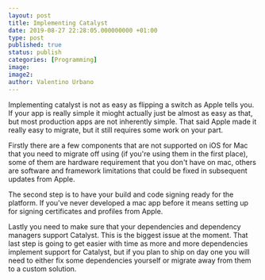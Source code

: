 ```yaml
---
layout: post
title: Implementing Catalyst
date: 2019-08-27 22:28:05.000000000 +01:00
type: post
published: true
status: publish
categories: [Programming]
image:
image2:
author: Valentino Urbano
---
```


Implementing catalyst is not as easy as flipping a switch as Apple tells you. If your app is really simple it mioght actually just be almost as easy as that, but most production apps are not inherently simple. That said Apple made it really easy to migrate, but it still requires some work on your part.

Firstly there are a few components that are not supported on iOS for Mac that you need to migrate off using (if you're using them in the first place), some of them are hardware requirement that you don't have on mac, others are software and framework limitations that could be fixed in subsequent updates from Apple.

The second step is to have your build and code signing ready for the platform. If you've never developed a mac app before it means setting up for signing certificates and profiles from Apple.

Lastly you need to make sure that your dependencies and dependency managers support Catalyst. This is the biggest issue at the moment. That last step is going to get easier with time as more and more dependencies implement support for Catalyst, but if you plan to ship on day one you will need to either fix some dependencies yourself or migrate away from them to a custom solution.